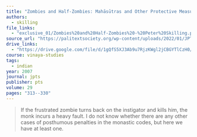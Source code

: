 ```yaml
---
title: "Zombies and Half-Zombies: Mahāsūtras and Other Protective Measures"
authors:
  - skilling
file_links:
  - "exclusive_01/Zombies%20and%20Half-Zombies%20-%20Peter%20Skilling.pdf"
source_url: "https://palitextsociety.org/wp-content/uploads/2022/01/JPTS_2007_XXIX.pdf"
drive_links: 
  - "https://drive.google.com/file/d/1gQfS5XJ3Ab9u7RjzKWgl2jCBGYTlCzH0/view?usp=drivesdk"
course: vinaya-studies
tags:
  - indian
year: 2007
journal: jpts
publisher: pts
volume: 29
pages: "313--330"
---
```


> If the frustrated zombie turns back on the instigator and kills him, the monk incurs a heavy fault. I do not know whether there are any other cases of posthumous penalties in the monastic codes, but here we have at least one.
